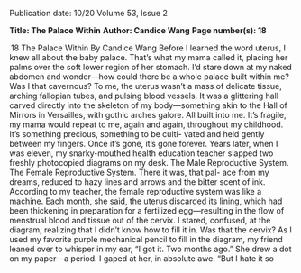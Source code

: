 Publication date: 10/20
Volume 53, Issue 2

**Title: The Palace Within**
**Author: Candice Wang**
**Page number(s): 18**

 18
The Palace Within
By Candice Wang
Before 
I learned the word 
uterus, I knew all about 
the baby palace. That’s what my 
mama called it, placing her palms 
over the soft lower region of her stomach. 
I’d stare down at my naked abdomen and 
wonder—how could there be a whole palace 
built within me? Was I that cavernous?
To me, the uterus wasn’t a mass of delicate tissue, 
arching fallopian tubes, and pulsing blood vessels. It 
was a glittering hall carved directly into the skeleton of my 
body—something akin to the Hall of Mirrors in Versailles, 
with gothic arches galore. All built into me. It’s fragile, my 
mama would repeat to me, again and again, throughout my 
childhood. It’s something precious, something to be culti-
vated and held gently between my fingers. Once it’s gone, 
it’s gone forever.
Years later, when I was eleven, my snarky-mouthed 
health education teacher slapped two freshly photocopied 
diagrams on my desk. The Male Reproductive System. 
The Female Reproductive System. There it was, that pal-
ace from my dreams, reduced to hazy lines and arrows and 
the bitter scent of ink. According to my teacher, the female 
reproductive system was like a machine. Each month, 
she said, the uterus discarded its lining, which had been 
thickening in preparation for a fertilized egg—resulting in 
the flow of menstrual blood and tissue out of the cervix. 
I stared, confused, at the diagram, realizing that I didn’t 
know how to fill it in. Was that the cervix? 
As I used my favorite purple mechanical pencil to fill in 
the diagram, my friend leaned over to whisper in my ear, 
“I got it. Two months ago.” She drew a dot on my paper—a 
period. I gaped at her, in absolute awe. “But I hate it so
